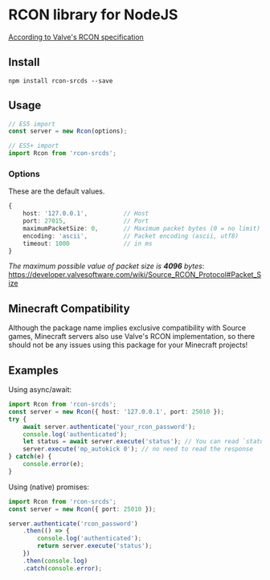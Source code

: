 # RCON library for NodeJS
[According to Valve's RCON specification](https://developer.valvesoftware.com/wiki/Source_RCON_Protocol)

## Install
```console
npm install rcon-srcds --save
```

## Usage
```typescript
// ES5 import
const server = new Rcon(options);

// ES5+ import
import Rcon from 'rcon-srcds';
```

### Options
These are the default values.
```typescript
{
    host: '127.0.0.1',          // Host
    port: 27015,                // Port
    maximumPacketSize: 0,       // Maximum packet bytes (0 = no limit)
    encoding: 'ascii',          // Packet encoding (ascii, utf8)
    timeout: 1000               // in ms
}
```

*The maximum possible value of packet size is **4096** bytes*: https://developer.valvesoftware.com/wiki/Source_RCON_Protocol#Packet_Size

## Minecraft Compatibility
Although the package name implies exclusive compatibility with Source games, Minecraft servers also use Valve's RCON implementation, so there should not be any issues using this package for your Minecraft projects!

## Examples
Using async/await:
```typescript
import Rcon from 'rcon-srcds';
const server = new Rcon({ host: '127.0.0.1', port: 25010 });
try {
    await server.authenticate('your_rcon_password');
    console.log('authenticated');
    let status = await server.execute('status'); // You can read `status` reponse
    server.execute('mp_autokick 0'); // no need to read the response
} catch(e) {
    console.error(e);
}
```
Using (native) promises:
```typescript
import Rcon from 'rcon-srcds';
const server = new Rcon({ port: 25010 });

server.authenticate('rcon_password')
    .then(() => {
        console.log('authenticated');
        return server.execute('status');
    })
    .then(console.log)
    .catch(console.error);
```
